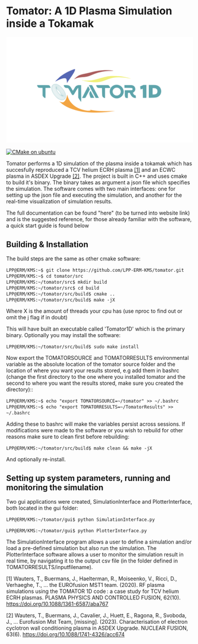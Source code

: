 # **Tomator: A 1D Plasma Simulation inside a Tokamak** 
![logo](logo/logocolortorus.svg)

[![CMake on ubuntu](https://github.com/LPP-ERM-KMS/tomator/actions/workflows/cmake-single-platform.yml/badge.svg?branch=master)](https://github.com/LPP-ERM-KMS/tomator/actions/workflows/cmake-single-platform.yml)

Tomator performs a 1D simulation of the plasma inside a tokamak which
has succesfully reproduced a TCV helium ECRH plasma [[1]](#1) and an ECWC
plasma in ASDEX Upgrade [[2]](#2). The project is
built in C++ and uses cmake to build it's binary.  The binary takes as argument
a json file which specifies the simulation. The software comes with two main
interfaces: one for setting up the json file and executing the simulation, and another for
the real-time visualization of simulation results. 

The full documentation can be found "here" (to be turned into website link) and
is the suggested reference, for those already familiar with the software, a
quick start guide is found below


## Building & **Installation** 

The build steps are the same as other cmake software:

```console
LPP@ERM/KMS:~$ git clone https://github.com/LPP-ERM-KMS/tomator.git
LPP@ERM/KMS:~$ cd tomator/src
LPP@ERM/KMS:~/tomator/src$ mkdir build
LPP@ERM/KMS:~/tomator/src$ cd build
LPP@ERM/KMS:~/tomator/src/build$ cmake ..
LPP@ERM/KMS:~/tomator/src/build$ make -jX
```
Where X is the amount of threads your cpu has (use nproc to find out or omit
the j flag if in doubt)

This will have built an executable called 'Tomator1D' which is the primary
binary. Optionally you may install the software:

```console
LPP@ERM/KMS:~/tomator/src/build$ sudo make install
```

Now export the TOMATORSOURCE and  TOMATORRESULTS environmental
variable as the absolute location of the tomator source folder and the location
of where you want your results stored, e.g add them in bashrc (change
the first directory to the one where you installed tomator and the second
to where you want the results stored, make sure you created the directory)::

```console
LPP@ERM/KMS:~$ echo "export TOMATORSOURCE=~/tomator" >> ~/.bashrc
LPP@ERM/KMS:~$ echo "export TOMATORRESULTS=~/TomatorResults" >> ~/.bashrc
```

Adding these to bashrc will make the variables persist across sessions.  If
modifications were made to the software or you wish to rebuild for other
reasons make sure to clean first before rebuilding:

```console
LPP@ERM/KMS:~/tomator/src/build$ make clean && make -jX
```

And optionally re-install.

## Setting up system parameters, running and monitoring the simulation

Two gui applications were created, SimulationInterface and PlotterInterface,
both located in the gui folder:

```console
LPP@ERM/KMS:~/tomator/gui$ python SimulationInterface.py 
``` 

```console
LPP@ERM/KMS:~/tomator/gui$ python PlotterInterface.py 
``` 

The SimulationInterface program allows a user to define a simulation and/or load a pre-defined simulation
but also run the simulation. The PlotterInterface software allows a user to monitor the simulation result
in real time, by navigating it to the output csv file (in the folder defined in TOMATORRESULTS/inputfilename).

<a id="1">[1]</a> 
Wauters, T., Buermans, J., Haelterman, R., Moiseenko, V., Ricci, D., Verhaeghe, T., … the EUROfusion MST1 team. (2020). RF plasma simulations using the TOMATOR 1D code : a case study for TCV helium ECRH plasmas. PLASMA PHYSICS AND CONTROLLED FUSION, 62(10). https://doi.org/10.1088/1361-6587/aba767

<a id="2">[2]</a> 
Wauters, T., Buermans, J., Cavalier, J., Huett, E., Ragona, R., Svoboda, J., … Eurofusion Mst Team, [missing]. (2023). Characterisation of electron cyclotron wall conditioning plasma in ASDEX Upgrade. NUCLEAR FUSION, 63(6). https://doi.org/10.1088/1741-4326/acc674
